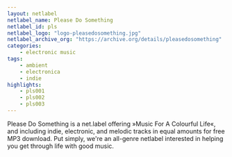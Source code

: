 ```yaml
---
layout: netlabel
netlabel_name: Please Do Something
netlabel_id: pls
netlabel_logo: "logo-pleasedosomething.jpg"
netlabel_archive_org: "https://archive.org/details/pleasedosomething"
categories:
    - electronic music
tags:
    - ambient
    - electronica
    - indie
highlights:
    - pls001
    - pls002
    - pls003
---
```

Please Do Something is a net.label offering »Music For A Colourful Life«, and including indie, electronic, and melodic tracks in equal amounts for free MP3 download. Put simply, we're an all-genre netlabel interested in helping you get through life with good music.